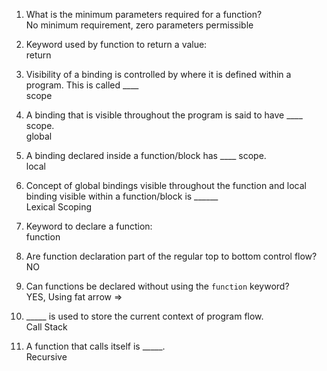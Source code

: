 1. What is the minimum parameters required for a function? </br>
   No minimum requirement, zero parameters permissible

2. Keyword used by function to return a value: </br>
   return

3. Visibility of a binding is controlled by where it is defined within a program. This is called ____ </br>
   scope

4. A binding that is visible throughout the program is said to have ____ scope. </br>
   global


5. A binding declared inside a function/block has ____ scope. </br>
   local

6. Concept of global bindings visible throughout the function and local binding visible within a function/block is ______ </br>
   Lexical Scoping

7. Keyword to declare a function: </br>
   function

8. Are function declaration part of the regular top to bottom control flow? </br>
   NO

9. Can functions be declared without using the `function` keyword? </br>
   YES, Using fat arrow =>

10. _____ is used to store the current context of program flow. </br>
    Call Stack

11. A function that calls itself is _____. </br>
    Recursive